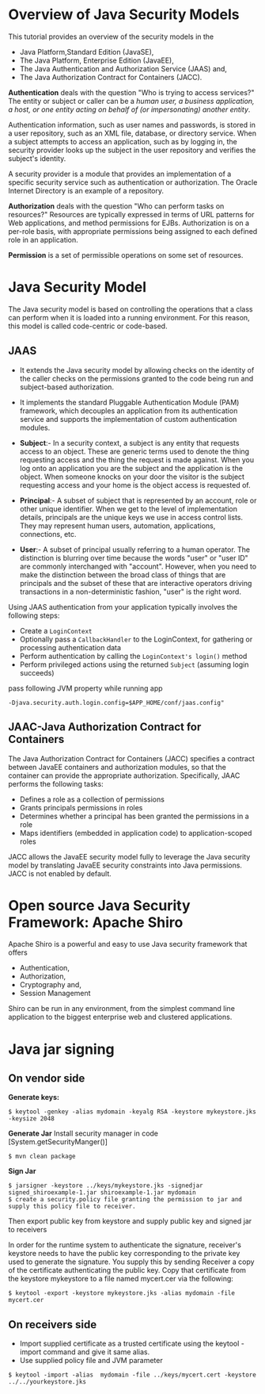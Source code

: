 Overview of Java Security Models
========================================================================
This tutorial provides an overview of the security models in the
- Java Platform,Standard Edition (JavaSE),
- The Java Platform, Enterprise Edition (JavaEE),
- The Java Authentication and Authorization Service (JAAS) and,
- The Java Authorization Contract for Containers (JACC).

**Authentication** deals with the question "Who is trying to access services?"
 The entity or subject or caller can be a *human user, a business application, a host,
 or one entity acting on behalf of (or impersonating) another entity*.

 Authentication information, such as user names and passwords, is stored in a user repository,
 such as an XML file, database, or directory service.
 When a subject attempts to access an application, such as by logging in,
 the security provider looks up the subject in the user repository and verifies the subject's identity.

 A security provider is a module that provides an implementation of a specific security
 service such as authentication or authorization.
 The Oracle Internet Directory is an example of a repository.

**Authorization** deals with the question "Who can perform tasks on resources?"
 Resources are typically expressed in terms of URL patterns for Web applications,
 and method permissions for EJBs. Authorization is on a per-role basis,
 with appropriate permissions being assigned to each defined role in an application.

**Permission** is a set of permissible operations on some set of resources.

Java Security Model
===========================================================================
The Java security model is based on controlling the operations that a class can perform
when it is loaded into a running environment.
For this reason, this model is called code-centric or code-based.

JAAS
-------
- It extends the Java security model by allowing checks on the identity of the caller
  checks on the permissions granted to the code being run and subject-based authorization.
- It implements the standard Pluggable Authentication Module (PAM) framework,
  which decouples an application from its authentication service and supports the
  implementation of custom authentication modules.

- **Subject**:- In a security context, a subject is any entity that requests access to an object.
  These are generic terms used to denote the thing requesting access and the thing the request is
  made against. When you log onto an application you are the subject and the application
  is the object. When someone knocks on your door the visitor is the subject requesting
  access and your home is the object access is requested of.
- **Principal**:- A subset of subject that is represented by an account, role or other unique identifier.
  When we get to the level of implementation details, principals are the unique keys we use in access control lists.
  They may represent human users, automation, applications, connections, etc.
- **User**:- A subset of principal usually referring to a human operator.
  The distinction is blurring over time because the words "user" or "user ID"
  are commonly interchanged with "account". However, when you need to make the
  distinction between the broad class of things that are principals and the subset of these that are
  interactive operators driving transactions in a non-deterministic fashion, "user" is the right word.

Using JAAS authentication from your application typically involves the following steps:

- Create a `LoginContext`
- Optionally pass a `CallbackHandler` to the LoginContext, for gathering or processing authentication data
- Perform authentication by calling the `LoginContext's login()` method
- Perform privileged actions using the returned `Subject` (assuming login succeeds)

pass following JVM property while running app
```
-Djava.security.auth.login.config=$APP_HOME/conf/jaas.config"
```

JAAC-Java Authorization Contract for Containers
-----------------------------------------------
The Java Authorization Contract for Containers (JACC) specifies a contract between
 JavaEE containers and authorization modules, so that the container can provide the appropriate
 authorization. Specifically, JAAC performs the following tasks:

- Defines a role as a collection of permissions
- Grants principals permissions in roles
- Determines whether a principal has been granted the permissions in a role
- Maps identifiers (embedded in application code) to application-scoped roles

JACC allows the JavaEE security model fully to leverage the Java security model
by translating JavaEE security constraints into Java permissions. JACC is not enabled by default.


Open source Java Security Framework: Apache Shiro
=============================================================================
Apache Shiro is a powerful and easy to use Java security framework that offers
- Authentication,
- Authorization,
- Cryptography and,
- Session Management

Shiro can be run in any environment, from the simplest command line application to
the biggest enterprise web and clustered applications.


Java jar signing
================
On vendor side
----------------
**Generate keys:**
```
$ keytool -genkey -alias mydomain -keyalg RSA -keystore mykeystore.jks -keysize 2048
```
**Generate Jar**
Install security manager in code [System.getSecurityManger()]
```
$ mvn clean package
```
**Sign Jar**
```
$ jarsigner -keystore ../keys/mykeystore.jks -signedjar signed_shiroexample-1.jar shiroexample-1.jar mydomain
$ create a security.policy file granting the permission to jar and supply this policy file to receiver.
```
Then export public key from keystore and supply public key and signed jar to receivers

In order for the runtime system to authenticate the signature,
receiver's keystore needs to have the public key corresponding to the private key
used to generate the signature. You supply this by sending Receiver a copy
of the certificate authenticating the public key. Copy that certificate
from the keystore mykeystore to a file named mycert.cer via the following:
```
$ keytool -export -keystore mykeystore.jks -alias mydomain -file mycert.cer
```

On receivers side
-----------------
- Import supplied certificate as a trusted certificate using the keytool -import command and give it same alias.
- Use supplied policy file and JVM parameter
```
$ keytool -import -alias  mydomain -file ../keys/mycert.cert -keystore ../../yourkeystore.jks
```